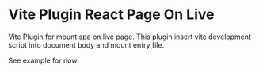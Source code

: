 # Vite Plugin React Page On Live

Vite Plugin for mount spa on live page. This plugin insert vite development script into document body and mount entry file.

See example for now.